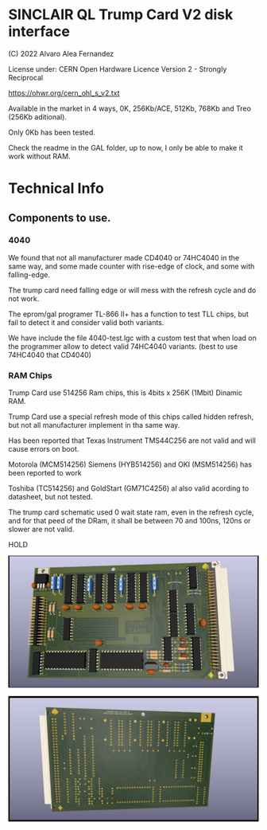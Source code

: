 # SINCLAIR QL Trump Card V2 disk interface

(C) 2022 Alvaro Alea Fernandez

License under: CERN Open Hardware Licence Version 2 - Strongly Reciprocal

https://ohwr.org/cern_ohl_s_v2.txt

Available in the market in 4 ways, 0K, 256Kb/ACE, 512Kb, 768Kb and Treo (256Kb aditional).

Only 0Kb has been tested.

Check the readme in the GAL folder, up to now, I only be able to make it work without RAM.

# Technical Info

## Components to use.

### 4040
We found that not all manufacturer made CD4040 or 74HC4040 in the same way, and some made counter with rise-edge of clock, and some with falling-edge.

The trump card need falling edge or will mess with the refresh cycle and do not work.

The eprom/gal programer TL-866 II+ has a function to test TLL chips, but fail to detect it and consider valid both variants.

We have include the file 4040-test.lgc with a custom test that when load on the programmer allow to detect valid 74HC4040 variants. (best to use 74HC4040 that CD4040)

### RAM Chips
Trump Card use 514256 Ram chips, this is 4bits x 256K (1Mbit) Dinamic RAM.

Trump Card use a special refresh mode of this chips called hidden refresh, but not all manufacturer implement in tha same way.

Has been reported that Texas Instrument TMS44C256 are not valid and will cause errors on boot.

Motorola (MCM514256) Siemens (HYB514256) and OKI (MSM514256) has been reported to work

Toshiba (TC514256) and GoldStart (GM71C4256) al also valid acording to datasheet, but not tested.

The trump card schematic used 0 wait state ram, even in the refresh cycle, and for that peed of the DRam, it shall be between 70 and 100ns, 120ns or slower are not valid.


HOLD

![My image](ql_trump_v2_disk_interface.png) 

![My image](ql_trump_v2_disk_interface_back.png) 

